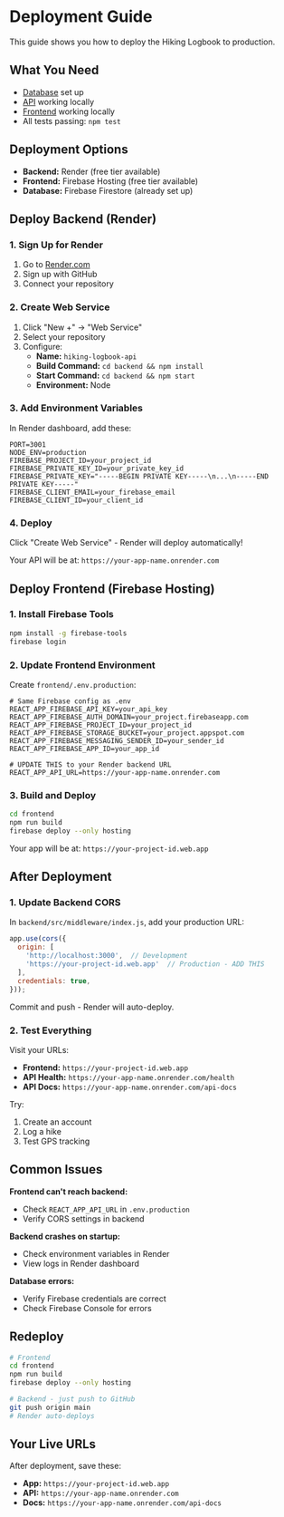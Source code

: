 # Deployment Guide

This guide shows you how to deploy the Hiking Logbook to production.

## What You Need

- [Database](database_setup.md) set up
- [API](api_setup.md) working locally
- [Frontend](site_setup.md) working locally
- All tests passing: `npm test`

## Deployment Options

- **Backend:** Render (free tier available)
- **Frontend:** Firebase Hosting (free tier available)
- **Database:** Firebase Firestore (already set up)

## Deploy Backend (Render)

### 1. Sign Up for Render

1. Go to [Render.com](https://render.com)
2. Sign up with GitHub
3. Connect your repository

### 2. Create Web Service

1. Click "New +" → "Web Service"
2. Select your repository
3. Configure:
   - **Name:** `hiking-logbook-api`
   - **Build Command:** `cd backend && npm install`
   - **Start Command:** `cd backend && npm start`
   - **Environment:** Node

### 3. Add Environment Variables

In Render dashboard, add these:

```
PORT=3001
NODE_ENV=production
FIREBASE_PROJECT_ID=your_project_id
FIREBASE_PRIVATE_KEY_ID=your_private_key_id
FIREBASE_PRIVATE_KEY="-----BEGIN PRIVATE KEY-----\n...\n-----END PRIVATE KEY-----"
FIREBASE_CLIENT_EMAIL=your_firebase_email
FIREBASE_CLIENT_ID=your_client_id
```

### 4. Deploy

Click "Create Web Service" - Render will deploy automatically!

Your API will be at: `https://your-app-name.onrender.com`

## Deploy Frontend (Firebase Hosting)

### 1. Install Firebase Tools

```bash
npm install -g firebase-tools
firebase login
```

### 2. Update Frontend Environment

Create `frontend/.env.production`:

```env
# Same Firebase config as .env
REACT_APP_FIREBASE_API_KEY=your_api_key
REACT_APP_FIREBASE_AUTH_DOMAIN=your_project.firebaseapp.com
REACT_APP_FIREBASE_PROJECT_ID=your_project_id
REACT_APP_FIREBASE_STORAGE_BUCKET=your_project.appspot.com
REACT_APP_FIREBASE_MESSAGING_SENDER_ID=your_sender_id
REACT_APP_FIREBASE_APP_ID=your_app_id

# UPDATE THIS to your Render backend URL
REACT_APP_API_URL=https://your-app-name.onrender.com
```

### 3. Build and Deploy

```bash
cd frontend
npm run build
firebase deploy --only hosting
```

Your app will be at: `https://your-project-id.web.app`

## After Deployment

### 1. Update Backend CORS

In `backend/src/middleware/index.js`, add your production URL:

```javascript
app.use(cors({
  origin: [
    'http://localhost:3000',  // Development
    'https://your-project-id.web.app'  // Production - ADD THIS
  ],
  credentials: true,
}));
```

Commit and push - Render will auto-deploy.

### 2. Test Everything

Visit your URLs:
- **Frontend:** `https://your-project-id.web.app`
- **API Health:** `https://your-app-name.onrender.com/health`
- **API Docs:** `https://your-app-name.onrender.com/api-docs`

Try:
1. Create an account
2. Log a hike
3. Test GPS tracking

## Common Issues

**Frontend can't reach backend:**
- Check `REACT_APP_API_URL` in `.env.production`
- Verify CORS settings in backend

**Backend crashes on startup:**
- Check environment variables in Render
- View logs in Render dashboard

**Database errors:**
- Verify Firebase credentials are correct
- Check Firebase Console for errors

## Redeploy

```bash
# Frontend
cd frontend
npm run build
firebase deploy --only hosting

# Backend - just push to GitHub
git push origin main
# Render auto-deploys
```

## Your Live URLs

After deployment, save these:
- **App:** `https://your-project-id.web.app`
- **API:** `https://your-app-name.onrender.com`
- **Docs:** `https://your-app-name.onrender.com/api-docs`



